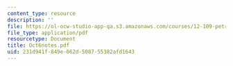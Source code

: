 ```yaml
---
content_type: resource
description: ''
file: https://ol-ocw-studio-app-qa.s3.amazonaws.com/courses/12-109-petrology-fall-2005/231d941f849e062d508755382afd1643_Oct6notes.pdf
file_type: application/pdf
resourcetype: Document
title: Oct6notes.pdf
uid: 231d941f-849e-062d-5087-55382afd1643
---
```

